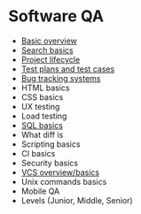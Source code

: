 # Software QA

- [Basic overview](overview)
- [Search basics](search)
- [Project lifecycle](project-lifecycle)
- [Test plans and test cases](test-case-plan)
- [Bug tracking systems](bugtrakers)
- HTML basics
- CSS basics
- UX testing
- Load testing
- [SQL basics](sql)
- What diff is
- Scripting basics
- CI basics
- Security basics
- [VCS overview/basics](vcs)
- Unix commands basics
- Mobile QA
- Levels (Junior, Middle, Senior)
